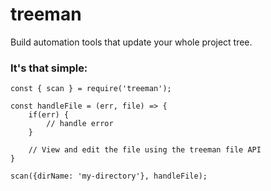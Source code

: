 # treeman
Build automation tools that update your whole project tree.


### It's that simple:
```
const { scan } = require('treeman');

const handleFile = (err, file) => {
    if(err) {
        // handle error
    }

    // View and edit the file using the treeman file API
}

scan({dirName: 'my-directory'}, handleFile);
```


